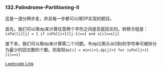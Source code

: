 ### 132.Palindrome-Partitioning-II

这是一道分两步走，并且每一步都可以用DP实现的题目。

首先，我们可以用dp来计算任意两个字符之间是否是回文的。转移方程是：```isPal[i][j] = 1 if isPal[i+1][j-1]==1 and s[i]==s[j]```

接下来，我们可以用dp来计算第二个问题。令dp[i]表示从0到i的字符串可被拆分为最少的回文数的个数。则易知```dp[i] = min(i+1,dp[j]+1 for isPal[j+1][i]==1)```


[Leetcode Link](https://leetcode.com/problems/palindrome-partitioning-ii)